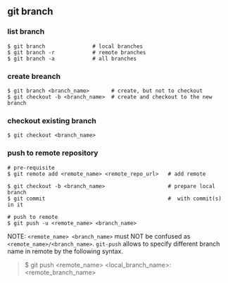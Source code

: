## git branch 

### list branch 
```
$ git branch               # local branches
$ git branch -r            # remote branches
$ git branch -a            # all branches 
```

### create breanch 
```
$ git branch <branch_name>       # create, but not to checkout 
$ git checkout -b <branch_name>  # create and checkout to the new branch 
```

### checkout existing branch 
```
$ git checkout <branch_name> 
```

### push to remote repository 
```
# pre-requisite 
$ git remote add <remote_name> <remote_repo_url>   # add remote

$ git checkout -b <branch_name>                    # prepare local branch
$ git commit                                       #  with commit(s) in it 

# push to remote 
$ git push -u <remote_name> <branch_name>
```

NOTE: `<remote_name> <branch_name>` must NOT be confused as `<remote_name>/<branch_name>`.   `git-push` allows to specify different branch name in remote by the following syntax.  
> $ git push <remote_name> <local_branch_name>:<remote_branch_name>

